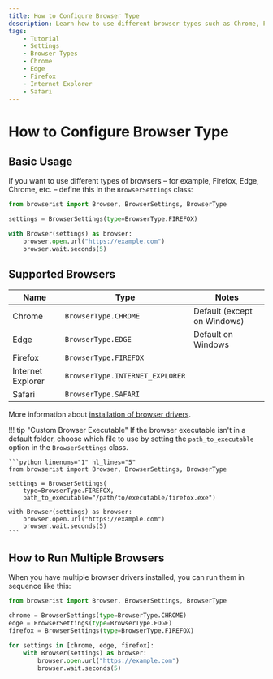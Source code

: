 ```yaml
---
title: How to Configure Browser Type
description: Learn how to use different browser types such as Chrome, Firefox, Edge, etc. with Browserist to automate your web scraping or perform browser compatibility testing.
tags:
    - Tutorial
    - Settings
    - Browser Types
    - Chrome
    - Edge
    - Firefox
    - Internet Explorer
    - Safari
---
```


# How to Configure Browser Type
## Basic Usage
If you want to use different types of browsers – for example, Firefox, Edge, Chrome, etc. – define this in the `BrowserSettings` class:

```python linenums="1" hl_lines="3 5"
from browserist import Browser, BrowserSettings, BrowserType

settings = BrowserSettings(type=BrowserType.FIREFOX)

with Browser(settings) as browser:
    browser.open.url("https://example.com")
    browser.wait.seconds(5)
```

## Supported Browsers
| Name              | Type                            | Notes                       |
| ----------------- | ------------------------------- | --------------------------- |
| Chrome            | `BrowserType.CHROME`            | Default (except on Windows) |
| Edge              | `BrowserType.EDGE`              | Default on Windows          |
| Firefox           | `BrowserType.FIREFOX`           |                             |
| Internet Explorer | `BrowserType.INTERNET_EXPLORER` |                             |
| Safari            | `BrowserType.SAFARI`            |                             |

More information about [installation of browser drivers](../getting-started/recommended-drivers.md).

!!! tip "Custom Browser Executable"
    If the browser executable isn't in a default folder, choose which file to use by setting the `path_to_executable` option in the `BrowserSettings` class.

    ```python linenums="1" hl_lines="5"
    from browserist import Browser, BrowserSettings, BrowserType

    settings = BrowserSettings(
        type=BrowserType.FIREFOX,
        path_to_executable="/path/to/executable/firefox.exe")

    with Browser(settings) as browser:
        browser.open.url("https://example.com")
        browser.wait.seconds(5)
    ```

## How to Run Multiple Browsers
When you have multiple browser drivers installed, you can run them in sequence like this:

```python linenums="1" hl_lines="7-8"
from browserist import Browser, BrowserSettings, BrowserType

chrome = BrowserSettings(type=BrowserType.CHROME)
edge = BrowserSettings(type=BrowserType.EDGE)
firefox = BrowserSettings(type=BrowserType.FIREFOX)

for settings in [chrome, edge, firefox]:
    with Browser(settings) as browser:
        browser.open.url("https://example.com")
        browser.wait.seconds(5)
```
